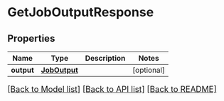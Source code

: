 # GetJobOutputResponse

## Properties
Name | Type | Description | Notes
------------ | ------------- | ------------- | -------------
**output** | [**JobOutput**](JobOutput.md) |  | [optional] 

[[Back to Model list]](../README.md#documentation-for-models) [[Back to API list]](../README.md#documentation-for-api-endpoints) [[Back to README]](../README.md)

<style>
     p, ul, ol, li { font-size: 18px !important;}
</style>



